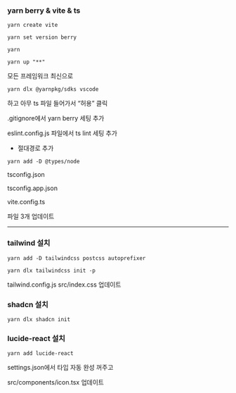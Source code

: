 ### yarn berry & vite & ts

`yarn create vite`

`yarn set version berry`

`yarn`

`yarn up "**"`

모든 프레임워크 최신으로

`yarn dlx @yarnpkg/sdks vscode`

하고 아무 ts 파일 들어가서 “허용” 클릭

.gitignore에서 yarn berry 세팅 추가

eslint.config.js 파일에서 ts lint 세팅 추가

- 절대경로 추가

`yarn add -D @types/node`

tsconfig.json

tsconfig.app.json

vite.config.ts

파일 3개 업데이트

---

### tailwind 설치

`yarn add -D tailwindcss postcss autoprefixer`

`yarn dlx tailwindcss init -p`

tailwind.config.js
src/index.css
업데이트

### shadcn 설치

`yarn dlx shadcn init`

### lucide-react 설치

`yarn add lucide-react`

settings.json에서 타입 자동 완성 꺼주고

src/components/icon.tsx
업데이트
